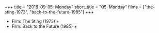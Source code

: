 +++
title = "2016-09-05: Monday"
short_title = "05: Monday"
films = ["the-sting-1973", "back-to-the-future-1985"]
+++


* Film: The Sting (1973) +
* Film: Back to the Future (1985) +
